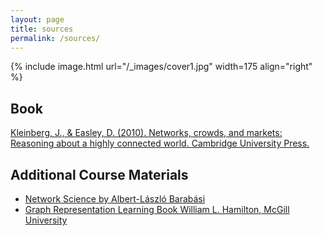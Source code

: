 ```yaml
---
layout: page
title: sources
permalink: /sources/
---
```


{% include image.html url="/_images/cover1.jpg" width=175 align="right" %}

## Book

[Kleinberg, J., & Easley, D. (2010). Networks, crowds, and markets: Reasoning about a highly connected world. Cambridge University Press.](https://www.cs.cornell.edu/home/kleinber/networks-book/)


## Additional Course Materials

* [Network Science by Albert-László Barabási](http://networksciencebook.com/)
* [Graph Representation Learning Book William L. Hamilton, McGill University](https://www.cs.mcgill.ca/~wlh/grl_book/)


